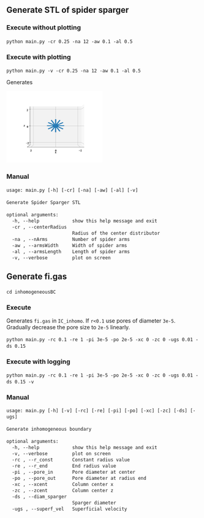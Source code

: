 ## Generate STL of spider sparger

### Execute without plotting

`python main.py -cr 0.25 -na 12 -aw 0.1 -al 0.5`

### Execute with plotting

`python main.py -v -cr 0.25 -na 12 -aw 0.1 -al 0.5`

Generates

<p float="left">
  <img src="image/simpleOutput.png" width="250"/>
</p>


### Manual

```
usage: main.py [-h] [-cr] [-na] [-aw] [-al] [-v]

Generate Spider Sparger STL

optional arguments:
  -h, --help            show this help message and exit
  -cr , --centerRadius 
                        Radius of the center distributor
  -na , --nArms         Number of spider arms
  -aw , --armsWidth     Width of spider arms
  -al , --armsLength    Length of spider arms
  -v, --verbose         plot on screen

```

## Generate fi.gas

`cd inhomogeneousBC`

### Execute

Generates `fi.gas` in `IC_inhomo`. If `r<0.1` use pores of diameter `3e-5`. Gradually decrease the pore size to `2e-5` linearly.

`python main.py -rc 0.1 -re 1 -pi 3e-5 -po 2e-5 -xc 0 -zc 0 -ugs 0.01 -ds 0.15`

### Execute with logging

`python main.py -rc 0.1 -re 1 -pi 3e-5 -po 2e-5 -xc 0 -zc 0 -ugs 0.01 -ds 0.15 -v`

### Manual

```
usage: main.py [-h] [-v] [-rc] [-re] [-pi] [-po] [-xc] [-zc] [-ds] [-ugs]

Generate inhomogeneous boundary

optional arguments:
  -h, --help            show this help message and exit
  -v, --verbose         plot on screen
  -rc , --r_const       Constant radius value
  -re , --r_end         End radius value
  -pi , --pore_in       Pore diameter at center
  -po , --pore_out      Pore diameter at radius end
  -xc , --xcent         Column center x
  -zc , --zcent         Column center z
  -ds , --diam_sparger 
                        Sparger diameter
  -ugs , --superf_vel   Superficial velocity

```





